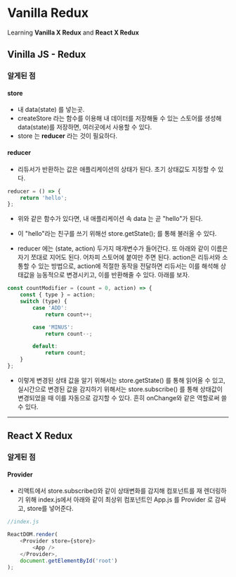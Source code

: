 # Vanilla Redux

Learning **Vanilla X Redux** and **React X Redux**

## Vinilla JS - Redux

### 알게된 점

#### store

-   내 data(state) 를 넣는곳.
-   createStore 라는 함수를 이용해 내 데이터를 저장해둘 수 있는 스토어를 생성해 data(state)를 저장하면, 여러곳에서 사용할 수 있다.
-   store 는 **reducer** 라는 것이 필요하다.

#### reducer

-   리듀서가 반환하는 값은 애플리케이션의 상태가 된다. 초기 상태값도 지정할 수 있다.

```javascript
reducer = () => {
	return 'hello';
};
```

-   위와 같은 함수가 있다면, 내 애플리케이션 속 data 는 곧 "hello"가 된다.

-   이 "hello"라는 친구를 쓰기 위해선 store.getState(); 를 통해 불러올 수 있다.

-   reducer 에는 (state, action) 두가지 매개변수가 들어간다. 또 아래와 같이 이름은 자기 쪼대로 지어도 된다. 어차피 스토어에 붙여만 주면 된다. action은 리듀서와 소통할 수 있는 방법으로, action에 적절한 동작을 전달하면 리듀서는 이를 해석해 상태값을 능동적으로 변경시키고, 이를 반환해줄 수 있다. 아래를 보자.

```javascript
const countModifier = (count = 0, action) => {
	const { type } = action;
	switch (type) {
		case 'ADD':
			return count++;

		case 'MINUS':
			return count--;

		default:
			return count;
	}
};
```

-   이렇게 변경된 상태 값을 알기 위해서는 store.getState() 를 통해 읽어올 수 있고, 실시간으로 변경된 값을 감지하기 위해서는 store.subscribe() 를 통해 상태값이 변경되었을 때 이를 자동으로 감지할 수 있다. 흔히 onChange와 같은 역할로써 쓸 수 있다.

---

## React X Redux

### 알게된 점

#### Provider

-   리액트에서 store.subscribe()와 같이 상태변화를 감지해 컴포넌트를 재 렌더링하기 위해 index.js에서 아래와 같이 최상위 컴포넌트인 App.js 를 Provider 로 감싸고, store를 넣어준다.

```javascript
//index.js

ReactDOM.render(
	<Provider store={store}>
		<App />
	</Provider>,
	document.getElementById('root')
);
```
